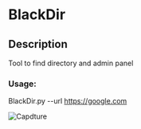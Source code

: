 # BlackDir
## Description
Tool to find directory and admin panel
### Usage:
BlackDir.py --url https://google.com

![Capdture](https://user-images.githubusercontent.com/58622512/70374487-c9d50a80-1903-11ea-8d21-208d7ffdb2d8.PNG)
